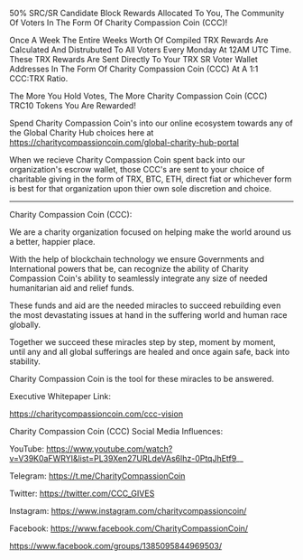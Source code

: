 50% SRC/SR Candidate Block Rewards Allocated To You, The Community Of Voters In The Form Of Charity Compassion Coin (CCC)!

Once A Week The Entire Weeks Worth Of Compiled TRX Rewards Are Calculated And Distrubuted To All Voters Every Monday At 12AM UTC Time. These TRX Rewards Are Sent Directly To Your TRX SR Voter Wallet Addresses In The Form Of Charity Compassion Coin (CCC) At A 1:1 CCC:TRX Ratio.

The More You Hold Votes, The More Charity Compassion Coin (CCC) TRC10 Tokens You Are Rewarded!

Spend Charity Compassion Coin's into our online ecosystem towards any of the Global Charity Hub choices here at https://charitycompassioncoin.com/global-charity-hub-portal

When we recieve Charity Compassion Coin spent back into our organization's escrow wallet, those CCC's are sent to your choice of charitable giving in the form of TRX, BTC, ETH, direct fiat or whichever form is best for that organization upon thier own sole discretion and choice.

--------

Charity Compassion Coin (CCC): 

We are a charity organization focused on helping make the world around us a better, happier place. 

With the help of blockchain technology we ensure Governments and International powers that be, can recognize the ability of Charity Compassion Coin's ability to seamlessly integrate any size of needed humanitarian aid and relief funds. 

These funds and aid are the needed miracles to succeed rebuilding even the most devastating issues at hand in the suffering world and human race globally.

Together we succeed these miracles step by step, moment by moment, until any and all global sufferings are healed and once again safe, back into stability.

Charity Compassion Coin is the tool for these miracles to be answered.

Executive Whitepaper Link:

https://charitycompassioncoin.com/ccc-vision

Charity Compassion Coin (CCC) Social Media Influences:

YouTube: https://www.youtube.com/watch?v=V39K0aFWRYI&list=PL39Xen27URLdeVAs6lhz-0PtqJhEtf9__

Telegram:
https://t.me/CharityCompassionCoin

Twitter:
https://twitter.com/CCC_GIVES

Instagram:
https://www.instagram.com/charitycompassioncoin/

Facebook:
https://www.facebook.com/CharityCompassionCoin/

https://www.facebook.com/groups/1385095844969503/
